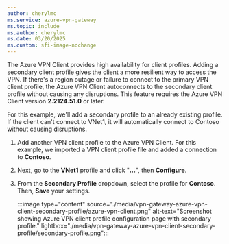 ```yaml
---
author: cherylmc
ms.service: azure-vpn-gateway
ms.topic: include
ms.author: cherylmc
ms.date: 03/20/2025
ms.custom: sfi-image-nochange
---
```


The Azure VPN Client provides high availability for client profiles. Adding a secondary client profile gives the client a more resilient way to access the VPN. If there's a region outage or failure to connect to the primary VPN client profile, the Azure VPN Client autoconnects to the secondary client profile without causing any disruptions. This feature requires the Azure VPN Client version **2.2124.51.0** or later. 

For this example, we'll add a secondary profile to an already existing profile. If the client can't connect to VNet1, it will automatically connect to Contoso without causing disruptions.

1. Add another VPN client profile to the Azure VPN Client. For this example, we imported a VPN client profile file and added a connection to **Contoso**.
1. Next, go to the **VNet1** profile and click "**...**", then **Configure**.
1. From the **Secondary Profile** dropdown, select the profile for **Contoso**. Then, **Save** your settings.

   :::image type="content" source="./media/vpn-gateway-azure-vpn-client-secondary-profile/azure-vpn-client.png" alt-text="Screenshot showing Azure VPN client profile configuration page with secondary profile." lightbox="./media/vpn-gateway-azure-vpn-client-secondary-profile/secondary-profile.png":::